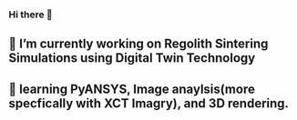 ### Hi there 👋


## 🔭 I’m currently working on Regolith Sintering Simulations using Digital Twin Technology
## 🌱 learning PyANSYS, Image anaylsis(more specfically with XCT Imagry), and 3D rendering.
<!--
**hamilton-eng/hamilton-eng** is a ✨ _special_ ✨ repository because its `README.md` (this file) appears on your GitHub profile.

Here are some ideas to get you started:




- 👯 I’m looking to collaborate on ...
- 🤔 I’m looking for help with ...
- 💬 Ask me about ...
- 📫 How to reach me: ...
- 😄 Pronouns: ...
- ⚡ Fun fact: ...



